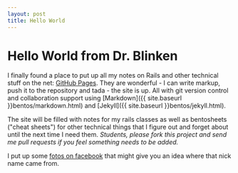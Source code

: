 ```yaml
---
layout: post
title: Hello World
---
```


Hello World from Dr. Blinken
===========

I finally found a place to put up all my notes on Rails and other technical stuff on the net: [GitHub Pages](http://pages.github.com/). They are wonderful - I can write markup, push it to the repository and tada - the site is up. All with git version control and collaboration support using [Markdown]({{ site.baseurl }}bentos/markdown.html) and [Jekyll]({{ site.baseurl }}bentos/jekyll.html).


The site will be filled with notes for my rails classes as well as bentosheets ("cheat sheets") for other technical things that I figure out and forget about until the next time I need them. _Students, please fork this project and send me pull requests if you feel something needs to be added._

I put up some [fotos on facebook](https://www.facebook.com/media/set/?set=a.116295228517131.32073.100004099643213&type=1) that might give you an idea where that nick name came from.
